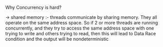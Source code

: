 Why Concurrency is hard?

-> shared memory :- threads communicate by sharing memory. They all operate on the same address space. So if 2 or more threads are running
concurrently, and they try to access the same address space with one trying to write and others trying to read, then this
will lead to Data Race condition and the output will be nondeterministic